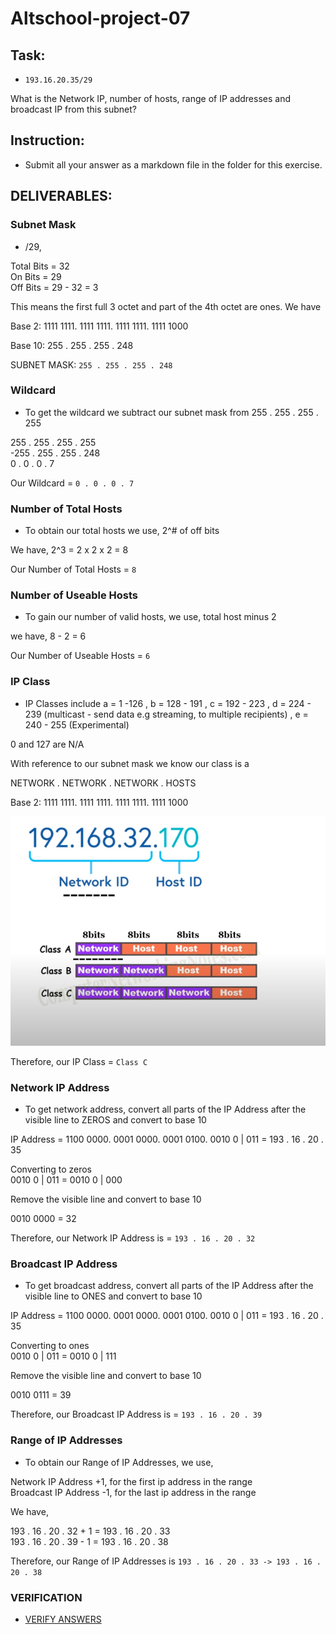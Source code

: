 # Altschool-project-07

## Task:

- `193.16.20.35/29`

What is the Network IP, number of hosts, range of IP addresses and broadcast IP from this subnet?

## Instruction: 
- Submit all your answer as a markdown file in the folder for this exercise.



##  DELIVERABLES:

### Subnet Mask
- /29,  

Total Bits = 32  
On Bits = 29  
Off Bits = 29 - 32 = 3

This means the first full 3 octet and part of the 4th octet are ones. We have  

Base 2: 1111 1111. 1111 1111. 1111 1111. 1111 1000

Base 10: 255 . 255 . 255 . 248

SUBNET MASK: `255 . 255 . 255 . 248`   




### Wildcard
- To get the wildcard we subtract our subnet mask from 255 . 255 . 255 . 255
 
 255 . 255 . 255 . 255  
-255 . 255 . 255 . 248  
  0  .  0  .  0  .  7

Our Wildcard = `0 . 0 . 0 . 7`  




### Number of Total Hosts
- To obtain our total hosts we use, 2^# of off bits

We have, 2^3 = 2 x 2 x 2 = 8  

Our Number of Total Hosts = `8`   




### Number of Useable Hosts
- To gain our number of valid hosts, we use, total host minus 2

we have, 8 - 2 = 6  

 Our Number of Useable Hosts = `6`  




### IP Class
- IP Classes include 
a = 1 -126 , b = 128 - 191 , c = 192 - 223 , d = 224 - 239 (multicast - send data e.g streaming, to multiple recipients) , e = 240 - 255 (Experimental)

0 and 127 are N/A    

With reference to our subnet mask we know our class is a   

NETWORK . NETWORK . NETWORK . HOSTS  

Base 2: 1111 1111. 1111 1111. 1111 1111. 1111 1000  


![ip_class](</images/ip_class.png>)      


Therefore, our IP Class = `Class C`  




### Network IP Address
- To get network address, convert all parts of the IP Address after the visible line to ZEROS and convert to base 10

IP Address = 1100 0000. 0001 0000. 0001 0100. 0010 0 | 011 = 193 . 16 . 20 . 35

Converting to zeros  
0010 0 | 011 = 0010 0 | 000

Remove the visible line and convert to base 10   

0010 0000 = 32

Therefore, our Network IP Address is = `193 . 16 . 20 . 32`  




### Broadcast IP Address
- To get broadcast address, convert all parts of the IP Address  after the visible line to ONES and convert to base 10

IP Address = 1100 0000. 0001 0000. 0001 0100. 0010 0 | 011 = 193 . 16 . 20 . 35


Converting to ones  
0010 0 | 011 = 0010 0 | 111

Remove the visible line and convert to base 10   

0010 0111 = 39

Therefore, our Broadcast IP Address is = `193 . 16 . 20 . 39`  




### Range of IP Addresses
- To obtain our Range of IP Addresses, we use, 

Network IP Address +1, for the first ip address in the range   
Broadcast IP Address -1, for the last ip address in the range   

We have,   

193 . 16 . 20 . 32 + 1 = 193 . 16 . 20 . 33  
193 . 16 . 20 . 39 - 1 = 193 . 16 . 20 . 38

Therefore, our Range of IP Addresses is `193 . 16 . 20 . 33 -> 193 . 16 . 20 . 38`  




### VERIFICATION
- [VERIFY ANSWERS](https://www.calculator.net/ip-subnet-calculator.html)  
